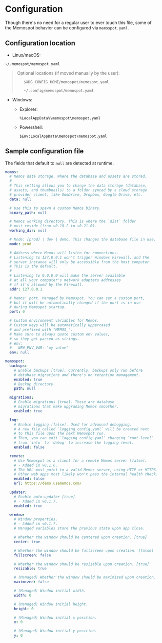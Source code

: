 # Configuration

Though there's no need for a regular user to ever touch this file,
some of the Memospot behavior can be configured via `memospot.yaml`.

## Configuration location

- Linux/macOS:

```Shell
~/.memospot/memospot.yaml
```

> Optional locations (if moved manually by the user):
>
> ```Shell
>    $XDG_CONFIG_HOME/memospot/memospot.yaml
> ```
> ```Shell
>    ~/.config/memospot/memospot.yaml
> ```

- Windows:

    - Explorer:

        ```Shell
        %LocalAppData%\memospot\memospot.yaml
        ```

    - Powershell:

      ```Shell
      $Env:LocalAppData\memospot\memospot.yaml
      ```

## Sample configuration file

The fields that default to `null` are detected at runtime.

```yaml
memos:
  # Memos data storage. Where the database and assets are stored.
  #
  # This setting allows you to change the data storage (database,
  # assets, and thumbnails) to a folder synced by a cloud storage 
  # provider client, like OneDrive, Dropbox, Google Drive, etc.
  data: null

  # Use this to spawn a custom Memos binary.
  binary_path: null

  # Memos working directory. This is where the `dist` folder
  # must reside (from v0.18.2 to v0.21.0).
  working_dir: null

  # Mode: [prod] | dev | demo. This changes the database file in use.
  mode: prod

  # Address where Memos will listen for connections.
  # Listening to 127.0.0.1 won't trigger Windows Firewall, and the
  # server instance will only be accessible from the host computer.
  # This is the default.
  #
  # Listening to 0.0.0.0 will make the server available 
  # at all your computer's network adapters addresses
  # if it's allowed by the Firewall.
  addr: 127.0.0.1

  # Memos' port. Managed by Memospot. You can set a custom port,
  # but it will be automatically changed if the port is in use
  # during Memospot startup.
  port: 0

  # Custom environment variables for Memos. 
  # Custom keys will be automatically uppercased  
  # and prefixed with "MEMOS_".
  # Make sure to always quote custom env values, 
  # so they get parsed as strings.
  # env:
  #   NEW_ENV_VAR: "my value"
  env: null

memospot:
  backups:
    # Enable backups [true]. Currently, backups only run before
    # database migrations and there's no retention management.
    enabled: true
    # Backup directory.
    path: null

  migrations:
    # Enable migrations [true]. These are database
    # migrations that make upgrading Memos smoother.
    enabled: true

  log:
    # Enable logging [false]. Used for advanced debugging.
    # A new file called `logging_config.yaml` will be created next 
    # to this file upon the next Memospot run.
    # Then, you can edit `logging_config.yaml` changing `root.level`
    # from `info` to `debug` to increase the logging level.
    enabled: false

  remote:
    # Use Memospot as a client for a remote Memos server [false].
    # - Added in v0.1.6.
    # The URL must point to a valid Memos server, using HTTP or HTTPS.
    # Other web apps most likely won't pass the internal health check.
    enabled: false
    url: https://demo.usememos.com/

  updater:
    # Enable auto-updater [true].
    # - Added in v0.1.7.
    enabled: true

  window:
    # Window properties.
    # - Added in v0.1.7.
    # Managed variables store the previous state upon app close.

    # Whether the window should be centered upon creation. [true]
    center: true

    # Whether the window should be fullscreen upon creation. [false]
    fullscreen: false

    # Whether the window should be resizable upon creation. [true]
    resizable: true

    # (Managed) Whether the window should be maximized upon creation.
    maximized: false

    # (Managed) Window initial width.
    width: 0

    # (Managed) Window initial height.
    height: 0

    # (Managed) Window initial x position.
    x: 0

    # (Managed) Window initial y position.
    y: 0
```